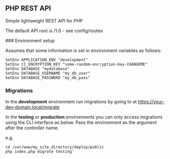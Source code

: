 ## PHP REST API

Simple lightweight REST API for PHP

The default API root is /1.0 - see config/routes


### Environment setup

Assumes that some information is set in environment variables as follows:

    SetEnv APPLICATION_ENV "development"
    SetEnv CI_ENCRYPTION_KEY "some-random-encryption-key-CHANGEME"
    SetEnv DATABASE "mydatabase"
    SetEnv DATABASE_USERNAME "my_db_user"
    SetEnv DATABASE_PASSWORD "my_db_pass"



### Migrations

In the **development** environment run migrations by going to at https://your-dev-domain.local/migrate

In the **testing** or **production** environments you can only access migrations using the CLI interface as below. Pass the environment as the argument after the controller name.

e.g.

    cd /var/www/my_site_directory/deploy/public
    php index.php migrate testing`
